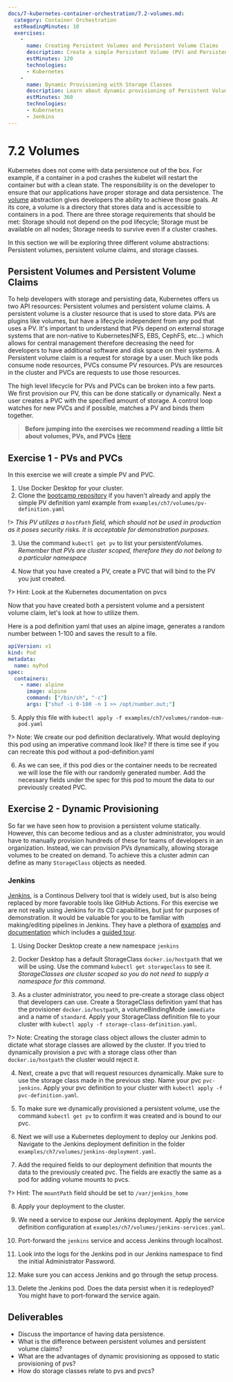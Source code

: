 ```yaml
---
docs/7-kubernetes-container-orchestration/7.2-volumes.md:
  category: Container Orchestration
  estReadingMinutes: 10
  exercises:
    -
      name: Creating Persistent Volumes and Persistent Volume Claims
      description: Create a simple Persistent Volume (PV) and Persistent Volume Claim (PVC) in Kubernetes, understand the lifecycle of PVs and PVCs, and explore how to utilize them in a pod.
      estMinutes: 120
      technologies:
      - Kubernetes
    -
      name: Dynamic Provisioning with Storage Classes
      description: Learn about dynamic provisioning of Persistent Volumes (PVs) using Storage Classes, create a StorageClass object, provision a PVC dynamically, and deploy Jenkins in the cluster with persistent data.
      estMinutes: 360
      technologies:
      - Kubernetes
      - Jenkins
---
```


# 7.2 Volumes

Kubernetes does not come with data persistence out of the box. For example, if a container in a pod crashes the kubelet will restart the container but with a clean state. The responsibility is on the developer to ensure that our applications have proper storage and data persistence. The [volume](https://kubernetes.io/docs/concepts/storage/volumes/) abstraction gives developers the ability to achieve those goals. At its core, a volume is a directory that stores data and is accessible to containers in a pod. There are three storage requirements that should be met: Storage should not depend on the pod lifecycle; Storage must be available on all nodes; Storage needs to survive even if a cluster crashes.

In this section we will be exploring three different volume abstractions: Persistent volumes, persistent volume claims, and storage classes.

## Persistent Volumes and Persistent Volume Claims

To help developers with storage and persisting data, Kubernetes offers us two API resources: Persistent volumes and persistent volume claims. A persistent volume is a cluster resource that is used to store data. PVs are plugins like volumes, but have a lifecycle independent from any pod that uses a PV. It's important to understand that PVs depend on external storage systems that are non-native to Kubernetes(NFS, EBS, CephFS, etc...) which allows for central management therefore decreasing the need for developers to have additional software and disk space on their systems. A Persistent volume claim is a request for storage by a user. Much like pods consume node resources, PVCs consume PV resources. PVs are resources in the cluster and PVCs are requests to use those resources.

The high level lifecycle for PVs and PVCs can be broken into a few parts. We first provision our PV, this can be done statically or dynamically. Next a user creates a PVC with the specified amount of storage. A control loop watches for new PVCs and if possible, matches a PV and binds them together.

> **Before jumping into the exercises we recommend reading a little bit about volumes, PVs, and PVCs** [Here](https://kubernetes.io/docs/concepts/storage/persistent-volumes/)

## Exercise 1 - PVs and PVCs

In this exercise we will create a simple PV and PVC.

1. Use Docker Desktop for your cluster.
2. Clone the [bootcamp repository](https://github.com/liatrio/devops-bootcamp.git) if you haven't already and apply the simple PV definition yaml example from `examples/ch7/volumes/pv-definition.yaml`

  !> *This PV utilizes a `hostPath` field, which should not be used in production as it poses security risks. It is acceptable for demonstration purposes.*

3. Use the command `kubectl get pv` to list your persistentVolumes. *Remember that PVs are cluster scoped, therefore they do not belong to a particular namespace*

4. Now that you have created a PV, create a PVC that will bind to the PV you just created.

?> Hint: Look at the Kubernetes documentation on pvcs

Now that you have created both a persistent volume and a persistent volume claim, let's look at how to utilize them.

Here is a pod definition yaml that uses an alpine image, generates a random number between 1-100 and saves the result to a file.

```yaml
apiVersion: v1
kind: Pod
metadata:
  name: myPod
spec:
  containers:
    - name: alpine
      image: alpine
      command: ["/bin/sh", "-c"]
      args: ["shuf -i 0-100 -n 1 >> /opt/number.out;"]
```

5. Apply this file with `kubectl apply -f examples/ch7/volumes/random-num-pod.yaml`

?> Note: We create our pod definition declaratively. What would deploying this pod using an imperative command look like? If there is time see if you can recreate this pod without a pod-definition.yaml

6. As we can see, if this pod dies or the container needs to be recreated we will lose the file with our randomly generated number. Add the necessary fields under the spec for this pod to mount the data to our previously created PVC.

## Exercise 2 - Dynamic Provisioning

So far we have seen how to provision a persistent volume statically. However, this can become tedious and as a cluster administrator, you would have to manually provision hundreds of these for teams of developers in an organization. Instead, we can provision PVs dynamically, allowing storage volumes to be created on demand. To achieve this a cluster admin can define as many `StorageClass` objects as needed.

### Jenkins

[Jenkins](https://www.jenkins.io/), is a Continous Delivery tool that is widely used, but is also being replaced by more favorable tools like GitHub Actions.  For this exercise we are not really using Jenkins for its CD capabilities, but just for purposes of demonstration.  It would be valuable for you to be familiar with making/editing pipelines in Jenkins.  They have a plethora of [examples](https://www.jenkins.io/doc/pipeline/examples/) and [documentation](https://www.jenkins.io/doc/) which includes a [guided tour](https://www.jenkins.io/doc/pipeline/tour/getting-started/).

1. Using Docker Desktop create a new namespace `jenkins`

2. Docker Desktop has a default StorageClass `docker.io/hostpath` that we will be using. Use the command `kubectl get storageclass` to see it. *StorageClasses are cluster scoped so you do not need to supply a namespace for this command*.

3. As a cluster administrator, you need to pre-create a storage class object that developers can use. Create a StorageClass definition yaml that has the provisioner `docker.io/hostpath`, a volumeBindingMode `immediate` and a name of `standard`. Apply your StorageClass definition file to your cluster with `kubectl apply -f storage-class-definition.yaml`.

?> Note: Creating the storage class object allows the cluster admin to dictate what storage classes are allowed by the cluster. If you tried to dynamically provision a pvc with a storage class other than `docker.io/hostpath` the cluster would reject it.

4. Next, create a pvc that will request resources dynamically. Make sure to use the storage class made in the previous step. Name your pvc `pvc-jenkins`. Apply your pvc definition to your cluster with `kubectl apply -f pvc-definition.yaml`.

5. To make sure we dynamically provisioned a persistent volume, use the command `kubectl get pv` to confirm it was created and is bound to our pvc.

6. Next we will use a Kubernetes deployment to deploy our Jenkins pod. Navigate to the Jenkins deployment definition in the folder `examples/ch7/volumes/jenkins-deployment.yaml`.

7. Add the required fields to our deployment definition that mounts the data to the previously created pvc. The fields are exactly the same as a pod for adding volume mounts to pvcs.

?> Hint: The `mountPath` field should be set to `/var/jenkins_home`

8. Apply your deployment to the cluster.

9. We need a service to expose our Jenkins deployment. Apply the service definition configuration at `examples/ch7/volumes/jenkins-services.yaml`.

10. Port-forward the `jenkins` service and access Jenkins through localhost.

11. Look into the logs for the Jenkins pod in our Jenkins namespace to find the initial Administrator Password.

12. Make sure you can access Jenkins and go through the setup process.

13. Delete the Jenkins pod. Does the data persist when it is redeployed? You might have to port-forward the service again.

## Deliverables

- Discuss the importance of having data persistence.
- What is the difference between persistent volumes and persistent volume claims?
- What are the advantages of dynamic provisioning as opposed to static provisioning of pvs?
- How do storage classes relate to pvs and pvcs?
